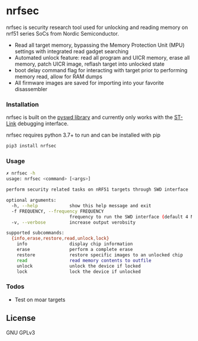 # nrfsec 

nrfsec is security research tool used for unlocking and reading memory on nrf51 series SoCs from Nordic Semiconductor. 

  - Read all target memory, bypassing the Memory Protection Unit (MPU) settings with integrated read gadget searching
  - Automated unlock feature: read all program and UICR memory, erase all memory, patch UICR image, reflash target into unlocked state
  - boot delay command flag for interacting with target prior to performing memory read, allow for RAM dumps
  - All firmware images are saved for importing into your favorite disassembler 

### Installation

nrfsec is built on the [pyswd library](https://github.com/cortexm/pyswd/) and currently only works with the [ST-Link](https://www.adafruit.com/product/2548) debugging interface.

nrfsec requires python 3.7+ to run and can be installed with pip

```sh
pip3 install nrfsec
```

### Usage
```sh
✗ nrfsec -h
usage: nrfsec <command> [<args>]

perform security related tasks on nRF51 targets through SWD interface

optional arguments:
  -h, --help            show this help message and exit
  -f FREQUENCY, --frequency FREQUENCY
                        frequency to run the SWD interface (default 4 MHz)
  -v, --verbose         increase output verobsity

supported subcommands:
  {info,erase,restore,read,unlock,lock}
    info                display chip information
    erase               perform a complete erase
    restore             restore specific images to an unlocked chip
    read                read memory contents to outfile
    unlock              unlock the device if locked
    lock                lock the device if unlocked
```

### Todos

 - Test on moar targets

License
----

GNU GPLv3 

